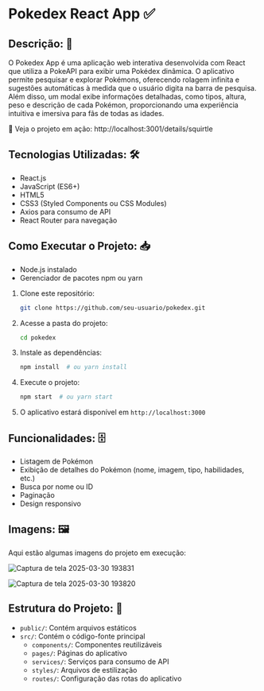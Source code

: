 # Pokedex React App ✅ 

## Descrição: 📝
O Pokedex App é uma aplicação web interativa desenvolvida com React que utiliza a PokeAPI para exibir uma Pokédex dinâmica. O aplicativo permite pesquisar e explorar Pokémons, oferecendo rolagem infinita e sugestões automáticas à medida que o usuário digita na barra de pesquisa. Além disso, um modal exibe informações detalhadas, como tipos, altura, peso e descrição de cada Pokémon, proporcionando uma experiência intuitiva e imersiva para fãs de todas as idades.

🔗 Veja o projeto em ação: http://localhost:3001/details/squirtle

## Tecnologias Utilizadas: 🛠
- React.js
- JavaScript (ES6+)
- HTML5
- CSS3 (Styled Components ou CSS Modules)
- Axios para consumo de API
- React Router para navegação

## Como Executar o Projeto: 📥
- Node.js instalado
- Gerenciador de pacotes npm ou yarn

1. Clone este repositório:
   ```sh
   git clone https://github.com/seu-usuario/pokedex.git
   ```
2. Acesse a pasta do projeto:
   ```sh
   cd pokedex
   ```
3. Instale as dependências:
   ```sh
   npm install  # ou yarn install
   ```
4. Execute o projeto:
   ```sh
   npm start  # ou yarn start
   ```
5. O aplicativo estará disponível em `http://localhost:3000`

## Funcionalidades: 🗄️ 
- Listagem de Pokémon
- Exibição de detalhes do Pokémon (nome, imagem, tipo, habilidades, etc.)
- Busca por nome ou ID
- Paginação
- Design responsivo

## Imagens: 🖼️
Aqui estão algumas imagens do projeto em execução: 

![Captura de tela 2025-03-30 193831](https://github.com/user-attachments/assets/5b7f15f0-9600-42cf-9c74-dbbf483c0f95)

![Captura de tela 2025-03-30 193820](https://github.com/user-attachments/assets/65c8f725-0809-4451-bb68-687fd44c7eed)

 ## Estrutura do Projeto: 🚀
- `public/`: Contém arquivos estáticos
- `src/`: Contém o código-fonte principal
  - `components/`: Componentes reutilizáveis
  - `pages/`: Páginas do aplicativo
  - `services/`: Serviços para consumo de API
  - `styles/`: Arquivos de estilização
  - `routes/`: Configuração das rotas do aplicativo

